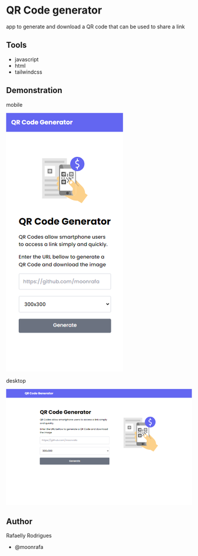 # QR Code generator

app to generate and download a QR code that can be used to share a link

## Tools

- javascript
- html
- tailwindcss

## Demonstration

<p> mobile </p>
  <img src="assets/demo-mobile.png">
<p>  desktop </p>

  <img src="assets/demo-desktop.png">

## Author

Rafaelly Rodrigues

- @moonrafa
